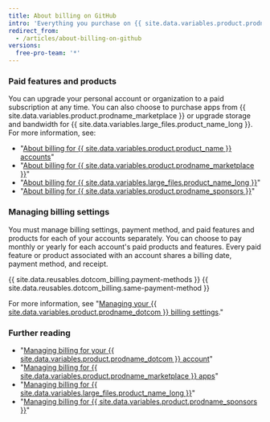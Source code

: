 ```yaml
---
title: About billing on GitHub
intro: 'Everything you purchase on {{ site.data.variables.product.prodname_dotcom }} shares your account''s billing date, payment method, and receipt.'
redirect_from:
  - /articles/about-billing-on-github
versions:
  free-pro-team: '*'
---
```


### Paid features and products

You can upgrade your personal account or organization to a paid subscription at any time. You can also choose to purchase apps from {{ site.data.variables.product.prodname_marketplace }} or upgrade storage and bandwidth for {{ site.data.variables.large_files.product_name_long }}. For more information, see:
- "[About billing for {{ site.data.variables.product.product_name }} accounts](/articles/about-billing-for-github-accounts)"
- "[About billing for {{ site.data.variables.product.prodname_marketplace }}](/articles/about-billing-for-github-marketplace)"
- "[About billing for {{ site.data.variables.large_files.product_name_long }}](/articles/about-billing-for-git-large-file-storage)"
- "[About billing for {{ site.data.variables.product.prodname_sponsors }}](/articles/about-billing-for-github-sponsors)"

### Managing billing settings

You must manage billing settings, payment method, and paid features and products for each of your accounts separately. You can choose to pay monthly or yearly for each account's paid products and features. Every paid feature or product associated with an account shares a billing date, payment method, and receipt.

{{ site.data.reusables.dotcom_billing.payment-methods }} {{ site.data.reusables.dotcom_billing.same-payment-method }}

For more information, see "[Managing your {{ site.data.variables.product.prodname_dotcom }} billing settings](/articles/managing-your-github-billing-settings)."

### Further reading

- "[Managing billing for your {{ site.data.variables.product.prodname_dotcom }} account](/articles/managing-billing-for-your-github-account)"
- "[Managing billing for {{ site.data.variables.product.prodname_marketplace }} apps](/articles/managing-billing-for-github-marketplace-apps)"
- "[Managing billing for {{ site.data.variables.large_files.product_name_long }}](/articles/managing-billing-for-git-large-file-storage)"
- "[Managing billing for {{ site.data.variables.product.prodname_sponsors }}](/articles/managing-billing-for-github-sponsors)"
